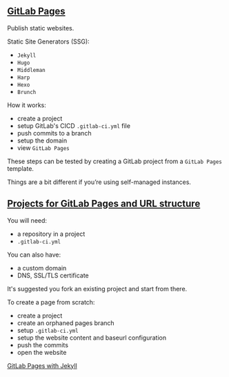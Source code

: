 ## [GitLab Pages](https://docs.gitlab.com/ee/user/project/pages/index.html)

Publish static websites.  

Static Site Generators (SSG):
* `Jekyll`
* `Hugo`
* `Middleman`
* `Harp`
* `Hexo`
* `Brunch`

How it works:  
* create a project
* setup GitLab's CICD `.gitlab-ci.yml` file
* push commits to a branch
* setup the domain
* view `GitLab Pages`

These steps can be tested by creating a GitLab project from a `GitLab Pages` template.  

Things are a bit different if you’re using self-managed instances.  

## [Projects for GitLab Pages and URL structure](https://docs.gitlab.com/ee/user/project/pages/getting_started_part_two.html)

You will need:
* a repository in a project
* `.gitlab-ci.yml`

You can also have:
* a custom domain
* DNS, SSL/TLS certificate

It's suggested you fork an existing project and start from there.  

To create a page from scratch:
* create a project
* create an orphaned pages branch
* setup `.gitlab-ci.yml`
* setup the website content and baseurl configuration
* push the commits
* open the website

[GitLab Pages with Jekyll](../CICDGitLabPages)   
